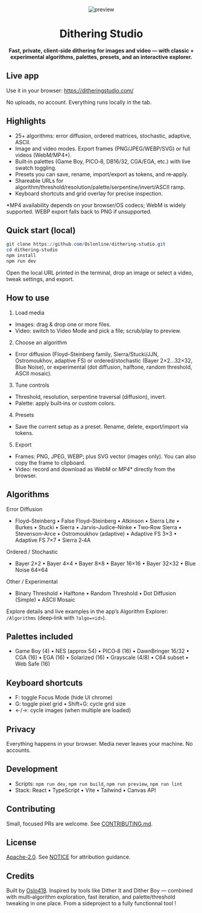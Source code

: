 <div align="center">
  <img src="https://i.imgur.com/sauiEx8.png" alt="preview" />
  <h1>Dithering Studio</h1>
  <p><strong>Fast, private, client‑side dithering for images and video — with classic + experimental algorithms, palettes, presets, and an interactive explorer.</strong></p>
</div>

## Live app

Use it in your browser: https://ditheringstudio.com/

No uploads, no account. Everything runs locally in the tab.

## Highlights

- 25+ algorithms: error diffusion, ordered matrices, stochastic, adaptive, ASCII.
- Image and video modes. Export frames (PNG/JPEG/WEBP/SVG) or full videos (WebM/MP4\*).
- Built‑in palettes (Game Boy, PICO‑8, DB16/32, CGA/EGA, etc.) with live swatch toggling.
- Presets you can save, rename, import/export as tokens, and re‑apply.
- Shareable URLs for algorithm/threshold/resolution/palette/serpentine/invert/ASCII ramp.
- Keyboard shortcuts and grid overlay for precise inspection.

\*MP4 availability depends on your browser/OS codecs; WebM is widely supported. WEBP export falls back to PNG if unsupported.

## Quick start (local)

```powershell
git clone https://github.com/Oslonline/dithering-studio.git
cd dithering-studio
npm install
npm run dev
```

Open the local URL printed in the terminal, drop an image or select a video, tweak settings, and export.

## How to use

1. Load media

- Images: drag & drop one or more files.
- Video: switch to Video Mode and pick a file; scrub/play to preview.

2. Choose an algorithm

- Error diffusion (Floyd–Steinberg family, Sierra/Stucki/JJN, Ostromoukhov, adaptive FS) or ordered/stochastic (Bayer 2×2…32×32, Blue Noise), or experimental (dot diffusion, halftone, random threshold, ASCII mosaic).

3. Tune controls

- Threshold, resolution, serpentine traversal (diffusion), invert.
- Palette: apply built‑ins or custom colors.

4. Presets

- Save the current setup as a preset. Rename, delete, export/import via tokens.

5. Export

- Frames: PNG, JPEG, WEBP; plus SVG vector (images only). You can also copy the frame to clipboard.
- Video: record and download as WebM or MP4\* directly from the browser.

## Algorithms

Error Diffusion

- Floyd–Steinberg • False Floyd–Steinberg • Atkinson • Sierra Lite • Burkes • Stucki • Sierra • Jarvis–Judice–Ninke • Two‑Row Sierra • Stevenson–Arce • Ostromoukhov (adaptive) • Adaptive FS 3×3 • Adaptive FS 7×7 • Sierra 2‑4A

Ordered / Stochastic

- Bayer 2×2 • Bayer 4×4 • Bayer 8×8 • Bayer 16×16 • Bayer 32×32 • Blue Noise 64×64

Other / Experimental

- Binary Threshold • Halftone • Random Threshold • Dot Diffusion (Simple) • ASCII Mosaic

Explore details and live examples in the app’s Algorithm Explorer: `/Algorithms` (deep‑link with `?algo=<id>`).

## Palettes included

- Game Boy (4) • NES (approx 54) • PICO‑8 (16) • DawnBringer 16/32 • CGA (16) • EGA (16) • Solarized (16) • Grayscale (4/8) • C64 subset • Web Safe (16)

## Keyboard shortcuts

- F: toggle Focus Mode (hide UI chrome)
- G: toggle pixel grid • Shift+G: cycle grid size
- ←/→: cycle images (when multiple are loaded)

## Privacy

Everything happens in your browser. Media never leaves your machine. No accounts.

## Development

- Scripts: `npm run dev`, `npm run build`, `npm run preview`, `npm run lint`
- Stack: React • TypeScript • Vite • Tailwind • Canvas API

## Contributing

Small, focused PRs are welcome. See [CONTRIBUTING.md](./CONTRIBUTING.md).

## License

[Apache-2.0](./LICENSE). See [NOTICE](./NOTICE) for attribution guidance.

## Credits

Built by [Oslo418](https://oslo418.com). Inspired by tools like Dither It and Dither Boy — combined with multi‑algorithm exploration, fast iteration, and palette/threshold tweaking in one place. From a sideproject to a fully functionnal tool !
